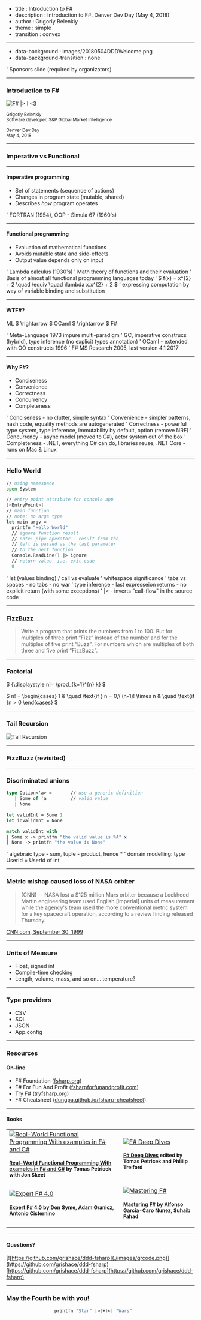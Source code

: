﻿- title : Introduction to F# 
- description : Introduction to F#. Denver Dev Day (May 4, 2018)
- author : Grigoriy Belenkiy
- theme : simple
- transition : convex

***

- data-background : images/20180504DDDWelcome.png
- data-background-transition : none

' Sponsors slide (required by organizators)

***

### Introduction to F#

![F# |> I <3](./images/I_Heart_Fsharp_Square_Black_1000x800_preview.png)

<small>Grigoriy Belenkiy<br/>
Software developer, S&amp;P Global Market Intelligence
<br/>
<br/>
Denver Dev Day<br/>
May 4, 2018</small>

***

### Imperative vs Functional

---

#### Imperative programming

- Set of statements (sequence of actions)
- Changes in program state (mutable, shared)
- Describes <i>how</i> program operates 

' FORTRAN (1954), OOP - Simula 67 (1960's)

---

#### Functional programming

- Evaluation of mathematical functions
- Avoids mutable state and side-effects
- Output value depends only on input

' Lambda calculus (1930's)
' Math theory of functions and their evaluation
' Basis of almost all functional programming languages today
' $ f(x) = x^{2} + 2 \quad \equiv \quad \lambda x.x^{2} + 2 $
' expressing computation by way of variable binding and substitution


---

#### WTF#?

ML $ \rightarrow $ OCaml $ \rightarrow $ F#

' Meta-Language 1973 impure multi-paradigm
' GC, imperative construcs (hybrid), type inference (no explicit types annotation)
' OCaml - extended with OO constructs 1996
' F# MS Research 2005, last version 4.1 2017

---

#### Why F#?

- Conciseness
- Convenience
- Correctness
- Concurrency
- Completeness

' Conciseness - no clutter, simple syntax
' Convenience - simpler patterns, hash code, equality methods are autogenerated
' Correctness - powerful type system, type inference, immutability by default, option (remove NRE)
' Concurrency - async model (moved to C#), actor system out of the box
' Completeness - .NET, everything C# can do, libraries reuse, .NET Core - runs on Mac & Linux

***

### Hello World

```fsharp
// using namespace
open System

// entry point attribute for console app
[<EntryPoint>]
// main function
// note: no args type
let main argv =
  printfn "Hello World"
  // ignore function result
  // note: pipe operator - result from the
  // left is passed as the last parameter
  // to the next function
  Console.ReadLine() |> ignore
  // return value, i.e. exit code
  0
```

' let (values binding) / call vs evaluate 
' whitespace significance
' tabs vs spaces - no tabs - no war
' type inference - last expresseion returns - no explicit return (with some exceptions)
' |> - inverts "call-flow" in the source code

***

### FizzBuzz

>Write a program that prints the numbers from 1 to 100. But for multiples of three print “Fizz” instead of the number and for the multiples of five print “Buzz”. For numbers which are multiples of both three and five print “FizzBuzz”.

***

### Factorial

$ {\displaystyle n!= \prod_{k=1}^{n} k} $


$ n! = \begin{cases}
1               & \quad \text{if  } n = 0,\\ 
(n-1)! \times n & \quad \text{if  }n > 0
\end{cases} $

***

### Tail Recursion

![Tail Recursion](./images/tailrec.png)

***

### FizzBuzz (revisited)

***

### Discriminated unions


```fsharp
type Option<'a> =       // use a generic definition  
   | Some of 'a         // valid value
   | None 

let validInt = Some 1
let invalidInt = None

match validInt with 
| Some x -> printfn "the valid value is %A" x
| None -> printfn "the value is None" 
```

' algebraic type - sum, tuple - product, hence *
' domain modelling: type UserId = UserId of int

***

### Metric mishap caused loss of NASA orbiter

>(CNN) -- NASA lost a $125 million Mars orbiter because a Lockheed Martin engineering team used English [imperial] units of measurement while the agency's team used the more conventional metric system for a key spacecraft operation, according to a review finding released Thursday.

[CNN.com, September 30, 1999](http://www.cnn.com/TECH/space/9909/30/mars.metric.02/)

---

### Units of Measure

- Float, signed int
- Compile-time checking
- Length, volume, mass, and so on... <span class="fragment"> temperature?</span>

***

### Type providers

- CSV
- SQL
- JSON
- App.config 

***

### Resources

#### On-line

- F# Foundation ([fsharp.org](http://fsharp.org))
- F# For Fun And Profit ([fsharpforfunandprofit.com](http://fsharpforfunandprofit.com))
- Try F# ([tryfsharp.org](http://www.tryfsharp.org))
- F# Cheatsheet ([dungpa.github.io/fsharp-cheatsheet](http://dungpa.github.io/fsharp-cheatsheet/))

---

#### Books

<table>
  <tr>
    <td><a href="http://www.manning.com/petricek/"><img alt="Real-World Functional Programming With examples in F# and C#" src="./images/rwfp.jpg"/><br/>
    <small><h4>Real-World Functional Programming With examples in F# and C#</a>
    by Tomas Petricek with Jon Skeet</h4></small></td>
    <td><a href="http://www.manning.com/petricek2/"><img alt="F# Deep Dives" src="./images/fsdd.jpg"/><br/>
    <small><h4>F# Deep Dives</a>
    edited by Tomas Petricek and Phillip Trelford</h4></small></td>
  </tr>
  <tr>
    <td><a href="https://www.amazon.com/Expert-F-4-0-Don-Syme/dp/1484207416/"><img alt="Expert F# 4.0" src="./images/exfs.jpg"/><br/>
    <small><h4>Expert F# 4.0</a> by Don Syme‎, Adam Granicz,‎ Antonio Cisternino</h4></small></td>
    <td><a href="https://www.amazon.com/Mastering-F-Alfonso-Garcia-Caro-Nunez/dp/1784393436/"><img alt="Mastering F#" src="./images/mfs.jpg"/><br/>
    <small><h4>Mastering F#</a> by Alfonso Garcia-Caro Nunez,‎ Suhaib Fahad</h4></small></td>
  </tr>
</table>

***

#### Questions?

[![https://github.com/grishace/ddd-fsharp](./images/qrcode.png)](https://github.com/grishace/ddd-fsharp)<br/>
[https://github.com/grishace/ddd-fsharp](https://github.com/grishace/ddd-fsharp)

***

### May the Fourth be with you!


```fsharp
                  printfn "Star" |>(+)<| "Wars"
```
